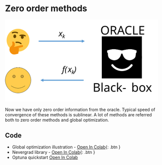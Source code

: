 # Zero order methods


![Illustration](zero_order_oracle.svg)

Now we have only zero order information from the oracle. Typical speed
of convergence of these methods is sublinear. A lot of methods are
referred both to zero order methods and global optimization.

<div id="zom">

</div>

## Code

- Global optimization illustration - [Open In
  Colab](https://colab.research.google.com/github/MerkulovDaniil/optim/blob/master/assets/Notebooks/Global_optimization_illustration.ipynb){:
  .btn }
- Nevergrad library - [Open In
  Colab](https://colab.research.google.com/github/MerkulovDaniil/optim/blob/master/assets/Notebooks/Nevergrad.ipynb){:
  .btn }
- Optuna quickstart [Open In
  Colab](https://colab.research.google.com/github/optuna/optuna-examples/blob/main/quickstart.ipynb)
